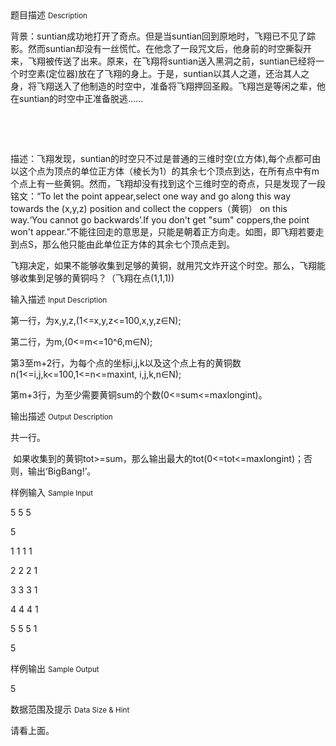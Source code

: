 <div class="panel panel-default">
<div class="area-title">
<span>
题目描述
<small>Description</small>
</span></div>
<div class="panel-body">

<p>背景：suntian成功地打开了奇点。但是当suntian回到原地时，飞翔已不见了踪影。然而suntian却没有一丝慌忙。在他念了一段咒文后，他身前的时空撕裂开来，飞翔被传送了出来。原来，在飞翔将suntian送入黑洞之前，suntian已经将一个时空素(定位器)放在了飞翔的身上。于是，suntian以其人之道，还治其人之身，将飞翔送入了他制造的时空中，准备将飞翔押回圣殿。飞翔岂是等闲之辈，他在suntian的时空中正准备脱逃……</p>
<p> </p>
<p> </p>
<p>描述：飞翔发现，suntian的时空只不过是普通的三维时空(立方体),每个点都可由以这个点为顶点的单位正方体（棱长为1）的其余七个顶点到达，在所有点中有m个点上有一些黄铜。然而，飞翔却没有找到这个三维时空的奇点，只是发现了一段铭文：“To let the point appear,select one way and go along this way towards the (x,y,z) position and collect the coppers（黄铜） on this way.‘You cannot go backwards’.If you don't get "sum" coppers,the point won't appear.”不能往回走的意思是，只能是朝着正方向走。如图，即飞翔若要走到点S，那么他只能由此单位正方体的其余七个顶点走到。</p>
<p>飞翔决定，如果不能够收集到足够的黄铜，就用咒文炸开这个时空。那么，飞翔能够收集到足够的黄铜吗？（飞翔在点(1,1,1))</p>

</div>
</div>

<div class="panel panel-default">
<div class="area-title">
<span>
输入描述
<small>Input Description</small>
</span></div>
<div class="panel-body">
<p>第一行，为x,y,z,(1&lt;=x,y,z&lt;=100,x,y,z∈N);</p>
<p>第二行，为m,(0&lt;=m&lt;=10^6,m∈N);</p>
<p>第3至m+2行，为每个点的坐标i,j,k以及这个点上有的黄铜数n(1&lt;=i,j,k&lt;=100,1&lt;=n&lt;=maxint, i,j,k,n∈N);</p>
<p>第m+3行，为至少需要黄铜sum的个数(0&lt;=sum&lt;=maxlongint)。</p>

</div>
</div>
<div  class="panel panel-default">
<div class="area-title">
<span>
输出描述
<small>Output Description</small>
</span></div>
<div class="panel-body">

<p>共一行。</p>
<p>&nbsp;如果收集到的黄铜tot&gt;=sum，那么输出最大的tot(0&lt;=tot&lt;=maxlongint)；否则，输出&lsquo;BigBang!&rsquo;。</p>

</div>
</div>


<div class="panel panel-default">
<div class="area-title">
<span>
样例输入
<small>Sample Input</small>
</span></div>
<div class="panel-body">
<p>5 5 5</p>
<p>5</p>
<p>1 1 1 1</p>
<p>2 2 2 1</p>
<p>3 3 3 1</p>
<p>4 4 4 1</p>
<p>5 5 5 1</p>
<p>5</p>

</div>
</div>

<div class="panel panel-default">
<div class="area-title">
<span>
样例输出
<small>Sample Output</small>
</span></div>
<div class="panel-body">
<p>5</p>

</div>
</div>

<div class="panel panel-default">
<div class="area-title">
<span>
数据范围及提示
<small>Data Size & Hint</small>
</span></div>
<div class="panel-body">
<p>请看上面。</p>
</div>
</div>
